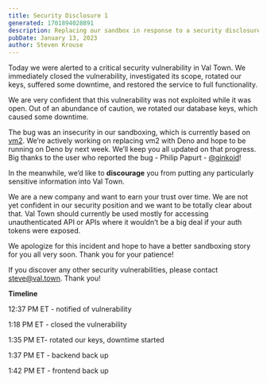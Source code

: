 ```yaml
---
title: Security Disclosure 1
generated: 1701894028891
description: Replacing our sandbox in response to a security disclosure
pubDate: January 13, 2023
author: Steven Krouse
---
```


Today we were alerted to a critical security vulnerability in Val Town. We immediately closed the vulnerability, investigated its scope, rotated our keys, suffered some downtime, and restored the service to full functionality.

We are very confident that this vulnerability was not exploited while it was open. Out of an abundance of caution, we rotated our database keys, which caused some downtime.

The bug was an insecurity in our sandboxing, which is currently based on [vm2](https://github.com/patriksimek/vm2). We’re actively working on replacing vm2 with Deno and hope to be running on Deno by next week. We’ll keep you all updated on that progress. Big thanks to the user who reported the bug - Philip Papurt - [@ginkoid](https://github.com/ginkoid)!

In the meanwhile, we’d like to **discourage** you from putting any particularly sensitive information into Val Town.

We are a new company and want to earn your trust over time. We are not yet confident in our security position and we want to be totally clear about that. Val Town should currently be used mostly for accessing unauthenticated API or APIs where it wouldn’t be a big deal if your auth tokens were exposed.

We apologize for this incident and hope to have a better sandboxing story for you all very soon. Thank you for your patience!

If you discover any other security vulnerabilities, please contact steve@val.town. Thank you!

**Timeline**

12:37 PM ET - notified of vulnerability

1:18 PM ET - closed the vulnerability

1:35 PM ET- rotated our keys, downtime started

1:37 PM ET - backend back up

1:42 PM ET - frontend back up
